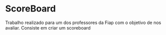# ScoreBoard
Trabalho realizado para um dos professores da Fiap com o objetivo de nos avaliar. Consiste em criar um scoreboard 
